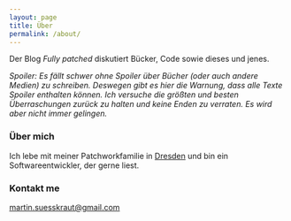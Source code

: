 ```yaml
---
layout: page
title: Über
permalink: /about/
---
```


Der Blog _Fully patched_ diskutiert Bücker, Code sowie dieses und jenes.

*Spoiler: Es fällt schwer ohne Spoiler über Bücher (oder auch andere Medien) zu schreiben. Deswegen gibt es hier die Warnung, dass alle Texte Spoiler enthalten können. Ich versuche die größten und besten Überraschungen zurück zu halten und keine Enden zu verraten. Es wird aber nicht immer gelingen.*

### Über mich

Ich lebe mit meiner Patchworkfamilie in [Dresden](http://dresden.de/) und bin ein Softwareentwickler, der gerne liest. 

### Kontakt me

[martin.suesskraut@gmail.com](mailto:martin.suesskraut@gmail.com)